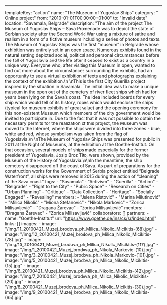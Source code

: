 ---
  templateKey: "action"
  name: "The Museum of Yugoslav Ships"
  category: " Online project"
  from: "2010-01-01T00:00:00+01:00"
  to: "Invalid date"
  location: "Savamala, Belgrade"
  description: "The aim of the project The Museum of Yugoslav Ships – Sava Promenade was to depict the state of Serbian society after the Second World War using a mixture of satire and realism in a form of a fictive museum including a series of photos and texts. The Museum of Yugoslav Ships was the first “museum” in Belgrade whose exhibition was entirely set in an open space. Numerous exhibits found in the natural setting depicted social, political and personal circumstances before the fall of Yugoslavia and the life after it ceased to exist as a country in a unique way. Everyone who, after visiting this Museum in open, wanted to find out more about the circumstances surrounding the exhibits, had an opportunity to see a virtual exhibition of texts and photographs explaining the context of the exhibition.\n \nThis is the first City Guerilla project inspired by the situation in Savamala. The initial idea was to make a unique museum in the open out of the cemetery of river fleet ships which had for years been lying on the Sava’s coast. The idea included boards for every ship which would tell of its history, ropes which would enclose the ships (typical for museum exhibits of great value) and the opening ceremony for this non-existent Museum which members of the city government would be invited to participate in. Due to the fact that it was not possible to obtain the necessary permits for the realization of this project, the Museum was moved to the Internet, where the ships were divided into three zones - blue, white and red, whose symbolism was taken from the flag of Yugoslavia.\n \nThe Museum of Yugoslav Ships was presented for public in 2011 at the Night of Museums, at the exhibition at the Goethe-Institut. On that occasion, several models of ships made especially for the former president of Yugoslavia, Josip Broz Tito, were shown, provided by the Museum of the History of Yugoslavia.\n\nIn the meantime, the ship cemetery disappeared off the coast of Sava. As part of preparations for the construction works for the Government of Serbia project entitled “Belgrade Waterfront”, all ships were removed in 2015 during the action of “cleaning” of the Sava coast."
  tags: 
    - "Savamala"
    - "Activism"
    - "Guerilla"
    - "Action"
    - "Belgrade"
    - "Right to the City"
    - "Public Space"
    - "Research on Cities"
    - "Urban Planning"
    - "Critique"
    - "Data Collection"
    - "Heritage"
    - "Socially Engaged"
    - "Revealing"
  members: 
    - "Jelena Ristović"
    - "Marina Milutinović"
    - "Milica Nikolić"
    - "Miona Stefanović"
    - "Nikola Marković"
    - "Zorica Milisavljević"
    - "Dragana Žarevac"
    - "Zorica Milisavljević"
  mentors: 
    - "Dragana Žarevac"
    - "Zorica Milisavljević"
  collaborators: []
  partners: 
    - 
      name: "Goethe-Institut"
      url: "https://www.goethe.de/ins/cs/sr/index.html"
  links: []
  images: 
    - 
      image: "/img/11_20100421_Muzej_brodova_ph_Milica_Nikolic_Micikitis-(68).jpg"
    - 
      image: "/img/12_20100421_Muzej_brodova_ph_Milica_Nikolic_Micikitis-(78).jpg"
    - 
      image: "/img/15_20100421_Muzej_brodova_ph_Milica_Nikolic_Micikitis-(117).jpg"
    - 
      image: "/img/1_20100421_Muzej_brodova_ph_Nikola_Markovic-(10).jpg"
    - 
      image: "/img/3_20100421_Muzej_brodova_ph_Nikola_Markovic-(101).jpg"
    - 
      image: "/img/5_20100421_Muzej_brodova_ph_Milica_Nikolic_Micikitis-(15).jpg"
    - 
      image: "/img/6_20100421_Muzej_brodova_ph_Milica_Nikolic_Micikitis-(42).jpg"
    - 
      image: "/img/7_20100421_Muzej_brodova_ph_Milica_Nikolic_Micikitis-(20).jpg"
    - 
      image: "/img/8_20100421_Muzej_brodova_ph_Milica_Nikolic_Micikitis-(30).jpg"
    - 
      image: "/img/9_20100421_Muzej_brodova_ph_Milica_Nikolic_Micikitis-(65).jpg"
